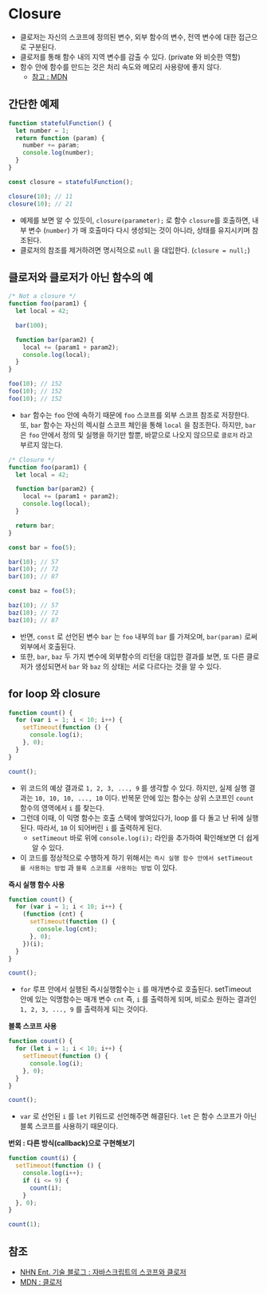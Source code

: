 # Closure
- 클로저는 자신의 스코프에 정의된 변수, 외부 함수의 변수, 전역 변수에 대한 접근으로 구분된다.
- 클로저를 통해 함수 내의 지역 변수를 감출 수 있다. (private 와 비슷한 역할)
- 함수 안에 함수를 만드는 것은 처리 속도와 메모리 사용량에 좋지 않다.
  - <a href="https://developer.mozilla.org/ko/docs/A_re-introduction_to_JavaScript#.EB.A9.94.EB.AA.A8.EB.A6.AC_.EB.88.84.EC.B6.9C">참고 : MDN</a>

## 간단한 예제
```js
function statefulFunction() {
  let number = 1;
  return function (param) {
    number += param;
    console.log(number);
  }
}

const closure = statefulFunction();

closure(10); // 11
closure(10); // 21
```

- 예제를 보면 알 수 있듯이, `closure(parameter);` 로 함수 `closure`를 호출하면, 내부 변수 (`number`) 가 매 호출마다 다시 생성되는 것이 아니라, 상태를 유지시키며 참조된다.
- 클로저의 참조를 제거하려면 명시적으로 `null` 을 대입한다. (`closure = null;`)

## 클로저와 클로저가 아닌 함수의 예
```js
/* Not a closure */
function foo(param1) {
  let local = 42;

  bar(100);

  function bar(param2) {
    local += (param1 + param2);
    console.log(local);
  }
}

foo(10); // 152
foo(10); // 152
foo(10); // 152
```
- `bar` 함수는 `foo` 안에 속하기 때문에 `foo` 스코프를 외부 스코프 참조로 저장한다. 또, `bar` 함수는 자신의 렉시컬 스코프 체인을 통해 `local` 을 참조한다. 하지만, `bar` 은 `foo` 안에서 정의 및 실행을 하기만 할뿐, 바깥으로 나오지 않으므로 `클로저` 라고 부르지 않는다.

```js
/* Closure */
function foo(param1) {
  let local = 42;

  function bar(param2) {
    local += (param1 + param2);
    console.log(local);
  }

  return bar;
}

const bar = foo(5);

bar(10); // 57
bar(10); // 72
bar(10); // 87

const baz = foo(5);

baz(10); // 57
baz(10); // 72
baz(10); // 87
```
- 반면, `const` 로 선언된 변수 `bar` 는 `foo` 내부의 `bar` 를 가져오며, `bar(param)` 로써 외부에서 호출된다.
- 또한, `bar`, `baz` 두 가지 변수에 외부함수의 리턴을 대입한 결과를 보면, 또 다른 클로저가 생성되면서 `bar` 와 `baz` 의 상태는 서로 다르다는 것을 알 수 있다.

## for loop 와 closure
```js
function count() {
  for (var i = 1; i < 10; i++) {
    setTimeout(function () {
      console.log(i);
    }, 0);
  }
}

count();
```
- 위 코드의 예상 결과로 `1, 2, 3, ..., 9` 를 생각할 수 있다. 하지만, 실제 실행 결과는 `10, 10, 10, ..., 10` 이다. 반복문 안에 있는 함수는 상위 스코프인 `count` 함수의 영역에서 `i` 를 찾는다.
- 그런데 이때, 이 익명 함수는 호출 스택에 쌓여있다가, loop 를 다 돌고 난 뒤에 실행된다. 따라서, `10` 이 되어버린 `i` 를 출력하게 된다.
  - `setTimeout` 바로 위에 `console.log(i);` 라인을 추가하여 확인해보면 더 쉽게 알 수 있다.
- 이 코드를 정상적으로 수행하게 하기 위해서는 `즉시 실행 함수 안에서 setTimeout 를 사용하는 방법` 과 `블록 스코프를 사용하는 방법` 이 있다.

__즉시 실행 함수 사용__
```js
function count() {
  for (var i = 1; i < 10; i++) {
    (function (cnt) {
      setTimeout(function () {
        console.log(cnt);
      }, 0);
    })(i);
  }
}

count();
```
- `for` 루프 안에서 실행된 즉시실행함수는 `i` 를 매개변수로 호출된다. setTimeout 안에 있는 익명함수는 매개 변수 `cnt` 즉, `i` 를 출력하게 되며, 비로소 원하는 결과인 `1, 2, 3, ..., 9` 를 출력하게 되는 것이다.

__블록 스코프 사용__
```js
function count() {
  for (let i = 1; i < 10; i++) {
    setTimeout(function () {
      console.log(i);
    }, 0);
  }
}

count();
```
- `var` 로 선언된 `i` 를 `let` 키워드로 선언해주면 해결된다. `let` 은 함수 스코프가 아닌 블록 스코프를 사용하기 때문이다.

__번외 : 다른 방식(callback)으로 구현해보기__
```js
function count(i) {
  setTimeout(function () {
    console.log(i++);
    if (i <= 9) {
      count(i);
    }
  }, 0);
}

count(1);
```

## 참조
- [NHN Ent. 기술 블로그 : 자바스크립트의 스코프와 클로저](http://meetup.toast.com/posts/86)
- [MDN : 클로저](https://developer.mozilla.org/ko/docs/Web/JavaScript/Guide/Closures)

